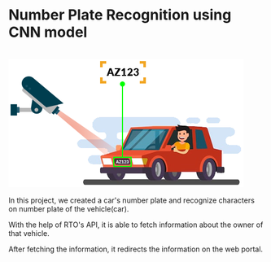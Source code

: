 
<h1 align="centre" > Number Plate Recognition using CNN model </h1>
<br>
<img src = "images/noplate.png">
<br>
<p> In this project, we created a car's number plate and recognize characters on number plate of the vehicle(car).</p>
<p> With the help of RTO's API, it is able to fetch information about the owner of that vehicle.</p>
<p> After fetching the information, it redirects the information on the web portal.</p>
